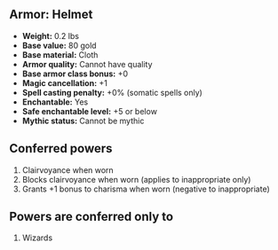 ## Armor: Helmet

- **Weight:** 0.2 lbs
- **Base value:** 80 gold
- **Base material:** Cloth
- **Armor quality:** Cannot have quality
- **Base armor class bonus:** +0
- **Magic cancellation:** +1
- **Spell casting penalty:** +0% (somatic spells only)
- **Enchantable:** Yes
- **Safe enchantable level:** +5 or below
- **Mythic status:** Cannot be mythic

## Conferred powers

1. Clairvoyance when worn
2. Blocks clairvoyance when worn (applies to inappropriate only)
3. Grants +1 bonus to charisma when worn (negative to inappropriate)

## Powers are conferred only to

1. Wizards
